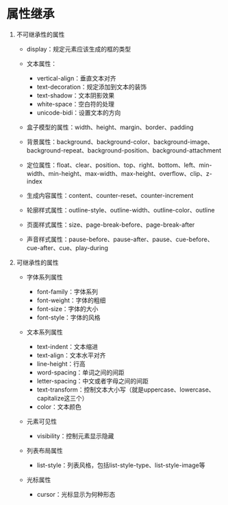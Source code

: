 # 属性继承

1. 不可继承性的属性

    - display：规定元素应该生成的框的类型
    - 文本属性：
        - vertical-align：垂直文本对齐
        - text-decoration：规定添加到文本的装饰
        - text-shadow：文本阴影效果
        - white-space：空白符的处理
        - unicode-bidi：设置文本的方向

    - 盒子模型的属性：width、height、margin、border、padding
    - 背景属性：background、background-color、background-image、background-repeat、background-position、background-attachment
    - 定位属性：float、clear、position、top、right、bottom、left、min-width、min-height、max-width、max-height、overflow、clip、z-index
    - 生成内容属性：content、counter-reset、counter-increment
    - 轮廓样式属性：outline-style、outline-width、outline-color、outline
    - 页面样式属性：size、page-break-before、page-break-after
    - 声音样式属性：pause-before、pause-after、pause、cue-before、cue-after、cue、play-during

2. 可继承性的属性

    - 字体系列属性
        - font-family：字体系列
        - font-weight：字体的粗细
        - font-size：字体的大小
        - font-style：字体的风格

    - 文本系列属性
        - text-indent：文本缩进
        - text-align：文本水平对齐
        - line-height：行高
        - word-spacing：单词之间的间距
        - letter-spacing：中文或者字母之间的间距
        - text-transform：控制文本大小写（就是uppercase、lowercase、capitalize这三个）
        - color：文本颜色

    - 元素可见性
        - visibility：控制元素显示隐藏

    - 列表布局属性
        - list-style：列表风格，包括list-style-type、list-style-image等

    - 光标属性
        - cursor：光标显示为何种形态
